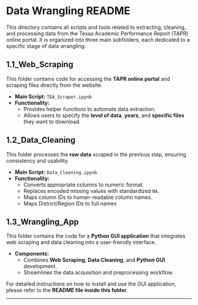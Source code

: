 # **Data Wrangling README**  

This directory contains all scripts and tools related to extracting, cleaning, and processing data from the Texas Academic Performance Report (TAPR) online portal. It is organized into three main subfolders, each dedicated to a specific stage of data wrangling.

## **1.1_Web_Scraping**
This folder contains code for accessing the **TAPR online portal** and scraping files directly from the website.

- **Main Script:** `TEA_Scraper.ipynb`
- **Functionality:**  
  - Provides helper functions to automate data extraction.  
  - Allows users to specify the **level of data**, **years**, and **specific files** they want to download.  

## **1.2_Data_Cleaning**
This folder processes the **raw data** scraped in the previous step, ensuring consistency and usability.
- **Main Script:** `Data_Cleaning.ipynb`
- **Functionality:**  
  - Converts appropriate columns to numeric format.  
  - Replaces encoded missing values with standardized `NA`.  
  - Maps column IDs to human-readable column names.
  - Maps District/Region IDs to full names

## **1.3_Wrangling_App**
This folder contains the code for a **Python GUI application** that integrates web scraping and data cleaning into a user-friendly interface.

- **Components:**  
  - Combines **Web Scraping**, **Data Cleaning**, and **Python GUI** development.  
  - Streamlines the data acquisition and preprocessing workflow.  

For detailed instructions on how to install and use the GUI application, please refer to the **README file inside this folder**.

---
